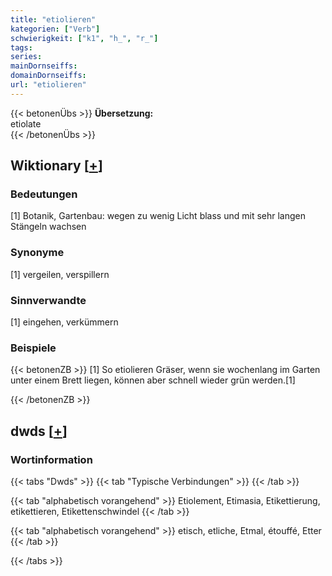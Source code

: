 ```yaml
---
title: "etiolieren"
kategorien: ["Verb"]
schwierigkeit: ["k1", "h_", "r_"]
tags:
series:
mainDornseiffs:
domainDornseiffs:
url: "etiolieren"
---
```


{{< betonenÜbs >}}
**Übersetzung:**  
etiolate  
{{< /betonenÜbs >}}

## Wiktionary [[+](https://de.wiktionary.org/wiki/etiolieren)]

### Bedeutungen
[1] Botanik, Gartenbau: wegen zu wenig Licht blass und mit sehr langen Stängeln wachsen  

### Synonyme
[1] vergeilen, verspillern  

### Sinnverwandte
[1] eingehen, verkümmern  

### Beispiele
{{< betonenZB >}}
[1] So etiolieren Gräser, wenn sie wochenlang im Garten unter einem Brett liegen, können aber schnell wieder grün werden.[1]  

{{< /betonenZB >}}


## dwds [[+](https://www.dwds.de/wb/etiolieren)]

### Wortinformation
{{< tabs "Dwds" >}}
{{< tab "Typische Verbindungen" >}}
{{< /tab >}}

{{< tab "alphabetisch vorangehend" >}}
Etiolement, Etimasia, Etikettierung, etikettieren, Etikettenschwindel
{{< /tab >}}

{{< tab "alphabetisch vorangehend" >}}
etisch, etliche, Etmal, étouffé, Etter
{{< /tab >}}

{{< /tabs >}}

